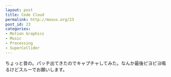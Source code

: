 ```yaml
---
layout: post
title: Code Cloud
permalink: http://moxus.org/23
post_id: 23
categories: 
- Motion Graphics
- Music
- Processing
- SuperCollider
---
```


ちょっと昔の。パッチ出てきたのでキャプチャしてみた。なんか最後ピヨピヨ鳴るけどスルーでお願いします。